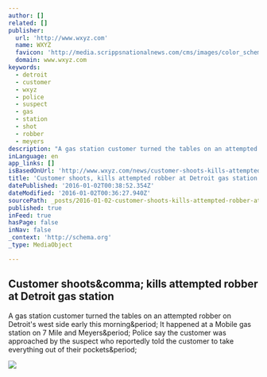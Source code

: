 ```yaml
---
author: []
related: []
publisher:
  url: 'http://www.wxyz.com'
  name: WXYZ
  favicon: 'http://media.scrippsnationalnews.com/cms/images/color_schemes/wxyz/favicon.ico'
  domain: www.wxyz.com
keywords:
  - detroit
  - customer
  - wxyz
  - police
  - suspect
  - gas
  - station
  - shot
  - robber
  - meyers
description: "A gas station customer turned the tables on an attempted robber on Detroit's west side early this morning. It happened at a Mobile gas station on 7 Mile and Meyers. Police say the customer was approached by the suspect who reportedly told the customer to take everything out of their pockets."
inLanguage: en
app_links: []
isBasedOnUrl: 'http://www.wxyz.com/news/customer-shoots-kills-attempted-robber-at-gas-station'
title: 'Customer shoots, kills attempted robber at Detroit gas station'
datePublished: '2016-01-02T00:38:52.354Z'
dateModified: '2016-01-02T00:36:27.940Z'
sourcePath: _posts/2016-01-02-customer-shoots-kills-attempted-robber-at-detroit-gas-stati.md
published: true
inFeed: true
hasPage: false
inNav: false
_context: 'http://schema.org'
_type: MediaObject

---
```

<article style=""><h1>Customer shoots&amp;comma; kills attempted robber at Detroit gas station</h1><p>A gas station customer turned the tables on an attempted robber on Detroit's west side early this morning&amp;period; It happened at a Mobile gas station on 7 Mile and Meyers&amp;period; Police say the customer was approached by the suspect who reportedly told the customer to take everything out of their pockets&amp;period;</p><img src="http://media2.wxyz.com/photo/2015/12/22/Gas_station_customer_fights_back__shoots_0_28784851_ver1.0_640_480.jpg" /></article>